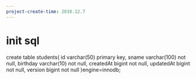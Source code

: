 ```yaml
---
project-create-time: 2018.12.7
---
```


# init sql
create table students(
    id varchar(50) primary key,
    sname varchar(100) not null,
    birthday varchar(10) not null,
    createdAt bigint not null,
    updatedAt bigint not null,
    version bigint not null
)engine=innodb;
